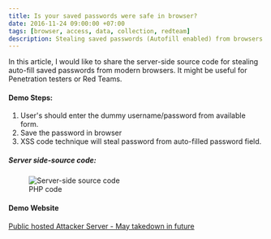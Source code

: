 ```yaml
---
title: Is your saved passwords were safe in browser?
date: 2016-11-24 09:00:00 +07:00
tags: [browser, access, data, collection, redteam]
description: Stealing saved passwords (Autofill enabled) from browsers POC code
---
```


In this article, I would like to share the server-side source code for stealing auto-fill saved passwords from modern browsers. It might be useful for Penetration testers or Red Teams.

#### Demo Steps:
1. User's should enter the dummy username/password from available form.
2. Save the password in browser
3. XSS code technique will steal password from auto-filled password field.

##### Server side-source code:

<figure>
<img src="{{site.baseurl}}/stealpasswords-modern-browsers-autofill-privacy/code.png" alt="Server-side source code">
<figcaption>PHP code</figcaption>
</figure>

#### Demo Website

[ Public hosted Attacker Server - May takedown in future](http://133.242.134.241/exploit/password_manager.php)
